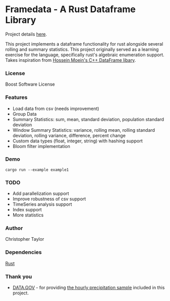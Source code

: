 <!-- Copyright (c) 2020 Christopher Taylor                                          -->
<!--                                                                                -->
<!--   Distributed under the Boost Software License, Version 1.0. (See accompanying -->
<!--   file LICENSE_1_0.txt or copy at http://www.boost.org/LICENSE_1_0.txt)        -->

# Framedata - A Rust Dataframe Library

Project details [here](http://www.github.com/ct-clmsn/framedata/).

This project implements a dataframe functionality for rust alongside several
rolling and summary statistics. This project originally served as a learning
exercise for the language, specifically rust's algebraic enumeration support.
Takes inspiration from [Hossein Moein's C++ DataFrame libary](https://github.com/hosseinmoein/DataFrame).

### License

Boost Software License

### Features
* Load data from csv (needs improvement)
* Group Data
* Summary Statistics: sum, mean, standard deviation, population standard deviation
* Window Summary Statistics: variance, rolling mean, rolling standard deviation, rolling variance, difference, percent change
* Custom data types (float, integer, string) with hashing support
* Bloom filter implementation

### Demo
`cargo run --example example1`

### TODO
* Add parallelization support
* Improve robustness of csv support
* TimeSeries analysis support
* Index support
* More statistics

### Author
Christopher Taylor

### Dependencies
[Rust](https://www.rust-lang.org)

### Thank you
* [DATA.GOV](http://data.gov/) - for providing [the hourly precipitation sample](https://catalog.data.gov/dataset/u-s-hourly-precipitation-data) included in this project. 
